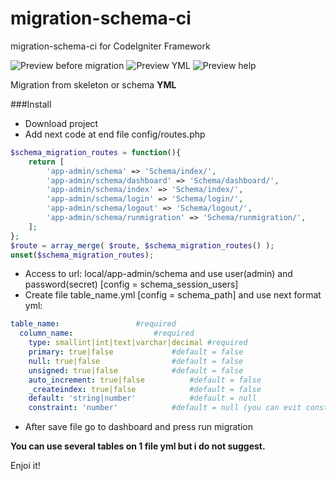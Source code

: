 # migration-schema-ci
migration-schema-ci for CodeIgniter Framework

![Preview before migration](https://raw.githubusercontent.com/yonineitor/migration-schema-ci/master/img_02.png)
![Preview YML](https://raw.githubusercontent.com/yonineitor/migration-schema-ci/master/img_01.png)
![Preview help](https://raw.githubusercontent.com/yonineitor/migration-schema-ci/master/img_03.png)

Migration from skeleton or schema **YML**

###Install
+ Download project
+ Add next code at end file config/routes.php
```php
$schema_migration_routes = function(){
	return [
		'app-admin/schema' => 'Schema/index/',
		'app-admin/schema/dashboard' => 'Schema/dashboard/',
		'app-admin/schema/index' => 'Schema/index/',
		'app-admin/schema/login' => 'Schema/login/',
		'app-admin/schema/logout' => 'Schema/logout/',
		'app-admin/schema/runmigration' => 'Schema/runmigration/',
	];
};
$route = array_merge( $route, $schema_migration_routes() );
unset($schema_migration_routes);
```
+ Access to url: local/app-admin/schema and use user(admin) and password(secret) [config = schema_session_users]
+ Create file table_name.yml [config = schema_path] and use next format yml:
```yml
table_name:					#required
  column_name:					#required
    type: smallint|int|text|varchar|decimal	#required
    primary: true|false				#default = false
    null: true|false				#default = false
    unsigned: true|false			#default = false
    auto_increment: true|false			#default = false
    _createindex: true|false			#default = false
    default: 'string|number'			#default = null
    constraint: 'number'			#default = null (you can evit constraint if use type = varchar(100) )
```
+ After save file go to dashboard and press run migration

__You can use several tables on 1 file yml but i do not suggest.__

Enjoi it!
